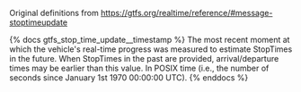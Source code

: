Original definitions from https://gtfs.org/realtime/reference/#message-stoptimeupdate

{% docs gtfs_stop_time_update__timestamp %}
The most recent moment at which the vehicle's real-time progress was measured to estimate StopTimes in the future. When StopTimes in the past are provided, arrival/departure times may be earlier than this value. In POSIX time (i.e., the number of seconds since January 1st 1970 00:00:00 UTC).
{% enddocs %}
